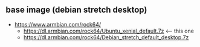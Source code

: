 ## base image (debian stretch desktop)
- https://www.armbian.com/rock64/
  - https://dl.armbian.com/rock64/Ubuntu_xenial_default.7z <-- this one
  - https://dl.armbian.com/rock64/Debian_stretch_default_desktop.7z


